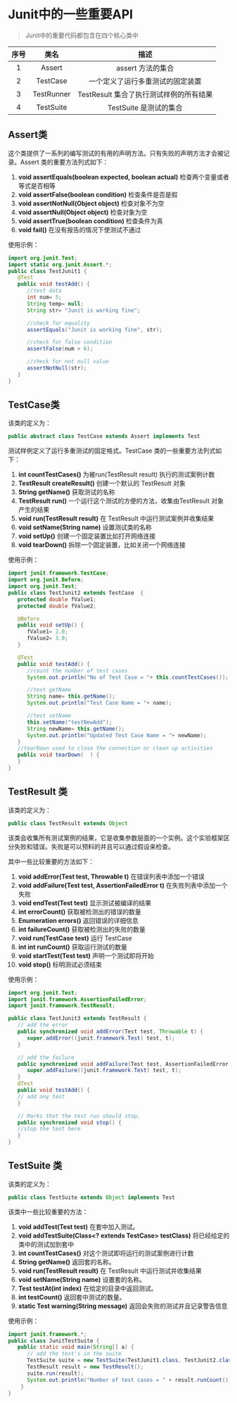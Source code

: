 
# Junit中的一些重要API

> Junit中的重要代码都包含在四个核心类中

|序号 |   类名    |    描述   |
|:----:|:----------:|:---------:|
|  1  |   Assert       | assert 方法的集合 |
|2|TestCase|一个定义了运行多重测试的固定装置|
|3|TestRunner|TestResult 集合了执行测试样例的所有结果|
|4|TestSuite|TestSuite 是测试的集合|

## Assert类

这个类提供了一系列的编写测试的有用的声明方法。只有失败的声明方法才会被记录。Assert 类的重要方法列式如下：
1. **void assertEquals(boolean expected, boolean actual)**  检查两个变量或者等式是否相等
2. **void assertFalse(boolean condition)** 检查条件是否是假
3. **void assertNotNull(Object object)** 检查对象不为空
4. **void assertNull(Object object)** 检查对象为空
5. **void assertTrue(boolean condition)** 检查条件为真
6. **void fail()** 在没有报告的情况下使测试不通过

使用示例：
```java
import org.junit.Test;
import static org.junit.Assert.*;
public class TestJunit1 {
   @Test
   public void testAdd() {
      //test data
      int num= 5;
      String temp= null;
      String str= "Junit is working fine";

      //check for equality
      assertEquals("Junit is working fine", str);

      //check for false condition
      assertFalse(num > 6);

      //check for not null value
      assertNotNull(str);
   }
}
```

## TestCase类

该类的定义为：
```java
public abstract class TestCase extends Assert implements Test
```
测试样例定义了运行多重测试的固定格式。TestCase 类的一些重要方法列式如下：
1. **int countTestCases()** 为被run(TestResult result) 执行的测试案例计数
2. **TestResult createResult()** 创建一个默认的 TestResult 对象
3. **String getName()** 获取测试的名称
4. **TestResult run()**  一个运行这个测试的方便的方法，收集由TestResult 对象产生的结果
5. **void run(TestResult result)** 在 TestResult 中运行测试案例并收集结果
6. **void setName(String name)** 设置测试类的名称
7. **void setUp()** 创建一个固定装置比如打开网络连接
8. **void tearDown()** 拆除一个固定装置，比如关闭一个网络连接

使用示例：
```java
import junit.framework.TestCase;
import org.junit.Before;
import org.junit.Test;
public class TestJunit2 extends TestCase  {
   protected double fValue1;
   protected double fValue2;

   @Before 
   public void setUp() {
      fValue1= 2.0;
      fValue2= 3.0;
   }

   @Test
   public void testAdd() {
      //count the number of test cases
      System.out.println("No of Test Case = "+ this.countTestCases());

      //test getName 
      String name= this.getName();
      System.out.println("Test Case Name = "+ name);

      //test setName
      this.setName("testNewAdd");
      String newName= this.getName();
      System.out.println("Updated Test Case Name = "+ newName);
   }
   //tearDown used to close the connection or clean up activities
   public void tearDown(  ) {
   }
}
```

## TestResult 类

该类的定义为：
```java
public class TestResult extends Object
```
该类会收集所有测试案例的结果，它是收集参数层面的一个实例。这个实验框架区分失败和错误。失败是可以预料的并且可以通过假设来检查。

其中一些比较重要的方法如下：
1. **void addError(Test test, Throwable t)** 在错误列表中添加一个错误
2. **void addFailure(Test test, AssertionFailedError t)** 在失败列表中添加一个失败
3. **void endTest(Test test)** 显示测试被编译的结果
4. **int errorCount()** 获取被检测出的错误的数量
5. **Enumeration errors()** 返回错误的详细信息
6. **int failureCount()** 获取被检测出的失败的数量
7. **void run(TestCase test)** 运行 TestCase 
8. **int int runCount()** 获取运行测试的数量
9. **void startTest(Test test)** 声明一个测试即将开始
10. **void stop()** 标明测试必须结束

使用示例：
```java
import org.junit.Test;
import junit.framework.AssertionFailedError;
import junit.framework.TestResult;

public class TestJunit3 extends TestResult {
   // add the error
   public synchronized void addError(Test test, Throwable t) {
      super.addError((junit.framework.Test) test, t);
   }

   // add the failure
   public synchronized void addFailure(Test test, AssertionFailedError t) {
      super.addFailure((junit.framework.Test) test, t);
   }
   @Test
   public void testAdd() {
   // add any test
   }

   // Marks that the test run should stop.
   public synchronized void stop() {
   //stop the test here
   }
}
```

## TestSuite 类
该类的定义为：
```java
public class TestSuite extends Object implements Test
```

该类中一些比较重要的方法：
1. **void addTest(Test test)** 在套中加入测试。
2. **void addTestSuite(Class<? extends TestCase> testClass)** 将已经给定的类中的测试加到套中
3. **int countTestCases()**  对这个测试即将运行的测试案例进行计数
4. **String getName()** 返回套的名称。
5. **void run(TestResult result)** 在 TestResult 中运行测试并收集结果
6. **void setName(String name)** 设置套的名称。
7. **Test testAt(int index)** 在给定的目录中返回测试。
8. **int testCount()** 返回套中测试的数量。
9. **static Test warning(String message)** 返回会失败的测试并且记录警告信息

使用示例：
```java
import junit.framework.*;
public class JunitTestSuite {
   public static void main(String[] a) {
      // add the test's in the suite
      TestSuite suite = new TestSuite(TestJunit1.class, TestJunit2.class, TestJunit3.class );
      TestResult result = new TestResult();
      suite.run(result);
      System.out.println("Number of test cases = " + result.runCount());
    }
}
```








